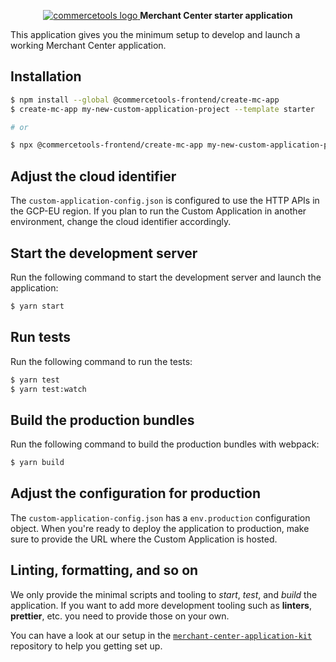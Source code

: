 <p align="center">
  <a href="https://commercetools.com/">
    <img alt="commercetools logo" src="https://unpkg.com/@commercetools-frontend/assets/logos/commercetools_primary-logo_horizontal_RGB.png">
  </a>
  <b>Merchant Center starter application</b>
</p>

This application gives you the minimum setup to develop and launch a working Merchant Center application.

## Installation

```bash
$ npm install --global @commercetools-frontend/create-mc-app
$ create-mc-app my-new-custom-application-project --template starter

# or

$ npx @commercetools-frontend/create-mc-app my-new-custom-application-project --template starter
```

## Adjust the cloud identifier

The `custom-application-config.json` is configured to use the HTTP APIs in the GCP-EU region. If you plan to run the Custom Application in another environment, change the cloud identifier accordingly.

## Start the development server

Run the following command to start the development server and launch the application:

```bash
$ yarn start
```

## Run tests

Run the following command to run the tests:

```bash
$ yarn test
$ yarn test:watch
```

## Build the production bundles

Run the following command to build the production bundles with webpack:

```bash
$ yarn build
```

## Adjust the configuration for production

The `custom-application-config.json` has a `env.production` configuration object. When you're ready to deploy the application to production, make sure to provide the URL where the Custom Application is hosted.

## Linting, formatting, and so on

We only provide the minimal scripts and tooling to _start_, _test_, and _build_ the application. If you want to add more development tooling such as **linters**, **prettier**, etc. you need to provide those on your own.

You can have a look at our setup in the [`merchant-center-application-kit`](https://github.com/commercetools/merchant-center-application-kit) repository to help you getting set up.
